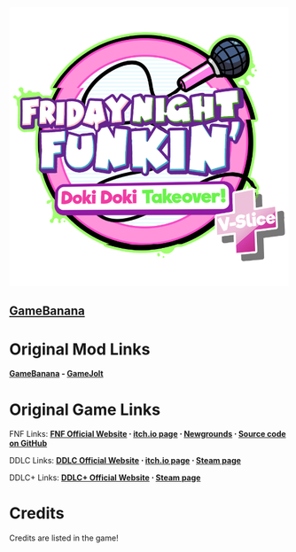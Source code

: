 ![Doki Doki Takeover Plus! V-Slice logo](_polymod_icon.png)

## **[GameBanana](https://gamebanana.com/mods/513366)**

# Original Mod Links

**[GameBanana](https://gamebanana.com/mods/47364) - [GameJolt](https://gamejolt.com/games/DDTOPlus/791558)**

# Original Game Links

FNF Links: **[FNF Official Website](https://funkin.me) ⋅ [itch.io page](https://ninja-muffin24.itch.io/funkin) ⋅ [Newgrounds](https://www.newgrounds.com/portal/view/770371) ⋅ [Source code on GitHub](https://github.com/FunkinCrew/Funkin)**

DDLC Links: **[DDLC Official Website](http://ddlc.moe) ⋅ [itch.io page](https://teamsalvato.itch.io/ddlc) ⋅ [Steam page](https://store.steampowered.com/app/698780)**

DDLC+ Links: **[DDLC+ Official Website](http://ddlc.plus) ⋅ [Steam page](https://store.steampowered.com/app/1388880)**

# Credits

Credits are listed in the game!